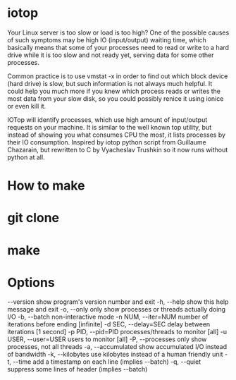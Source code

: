 iotop
=====

Your Linux server is too slow or load is too high? One of the possible
causes of such symptoms may be high IO (input/output) waiting time,
which basically means that some of your processes need to read or write
to a hard drive while it is too slow and not ready yet, serving data for
some other processes.

Common practice is to use vmstat -x in order to find out which block
device (hard drive) is slow, but such information is not always much
helpful. It could help you much more if you knew which process reads or
writes the most data from your slow disk, so you could possibly renice
it using ionice or even kill it.

IOTop will identify processes, which use high amount of input/output
requests on your machine. It is similar to the well known top utility,
but instead of showing you what consumes CPU the most, it lists
processes by their IO consumption. Inspired by iotop python script from
Guillaume Chazarain, but rewritten to C by Vyacheslav Trushkin so it now
runs without python at all.


How to make
===========

# git clone
# make


Options
=======

  --version             show program's version number and exit
  -h, --help            show this help message and exit
  -o, --only            only show processes or threads actually doing I/O
  -b, --batch           non-interactive mode
  -n NUM, --iter=NUM    number of iterations before ending [infinite]
  -d SEC, --delay=SEC   delay between iterations [1 second]
  -p PID, --pid=PID     processes/threads to monitor [all]
  -u USER, --user=USER  users to monitor [all]
  -P, --processes       only show processes, not all threads
  -a, --accumulated     show accumulated I/O instead of bandwidth
  -k, --kilobytes       use kilobytes instead of a human friendly unit
  -t, --time            add a timestamp on each line (implies --batch)
  -q, --quiet           suppress some lines of header (implies --batch)
